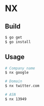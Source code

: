 # NX

## Build

~~~ bash
$ go get
$ go install
~~~

## Usage

~~~ bash
# Company name
$ nx google

# Domain
$ nx twitter.com

# ASN
$ nx 13949
~~~
